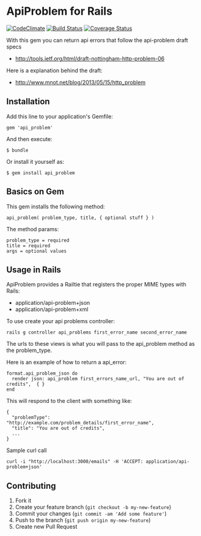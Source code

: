 # ApiProblem for Rails
[![CodeClimate](https://codeclimate.com/github/guillec/http_problem.png)](https://codeclimate.com/github/guillec/api_problem)
[![Build Status](https://travis-ci.org/guillec/api-problem.png)](https://travis-ci.org/guillec/api_problem)
[![Coverage
Status](https://coveralls.io/repos/guillec/api-problem/badge.png)](https://coveralls.io/r/guillec/api_problem)

With this gem you can return api errors that follow the api-problem draft specs 
- http://tools.ietf.org/html/draft-nottingham-http-problem-06

Here is a explanation behind the draft:
- http://www.mnot.net/blog/2013/05/15/http_problem

## Installation

Add this line to your application's Gemfile:

    gem 'api_problem'

And then execute:

    $ bundle

Or install it yourself as:

    $ gem install api_problem

## Basics on Gem

This gem installs the following method: 

    api_problem( problem_type, title, { optional stuff } )

The method params:

    problem_type = required
    title = required
    args = optional values

## Usage in Rails
ApiProblem provides a Railtie that registers the proper MIME types with Rails:
- application/api-problem+json
- application/api-problem+xml


To use create your api problems controller:

    rails g controller api_problems first_error_name second_error_name

The urls to these views is what you will pass to the api_problem method as the problem_type.

Here is an example of how to return a api_error:    

    format.api_problem_json do 
      render json: api_problem first_errors_name_url, "You are out of credits",  { } 
    end

This will respond to the client with something like:

    {
      "problemType": "http://example.com/problem_details/first_error_name",
      "title": "You are out of credits",
      ...
    }

Sample curl call

    curl -i "http://localhost:3000/emails" -H 'ACCEPT: application/api-problem+json'

## Contributing

1. Fork it
2. Create your feature branch (`git checkout -b my-new-feature`)
3. Commit your changes (`git commit -am 'Add some feature'`)
4. Push to the branch (`git push origin my-new-feature`)
5. Create new Pull Request
